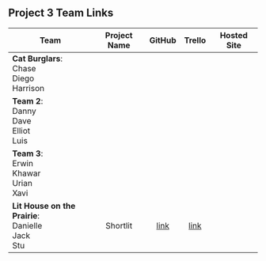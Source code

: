 ## Project 3 Team Links

| Team | Project Name | GitHub | Trello | Hosted Site |
|---|:---:|:---:|:---:|:---:|
| **Cat Burglars**:<br>Chase<br>Diego<br>Harrison |  |  |  |  |
| **Team 2**:<br>Danny<br>Dave<br>Elliot<br>Luis |  |  |  |  |
| **Team 3**:<br>Erwin<br>Khawar<br>Urian<br>Xavi |  |  |  |  |
| **Lit House on the Prairie**:<br>Danielle<br>Jack<br>Stu | Shortlit | [link](https://github.com/jackhr/shortlit) | [link](https://trello.com/b/r4ptqNpw/shortlit) |  |